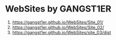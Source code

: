 # WebSites by GANGST1ER
1. https://gangst1er.github.io/WebSites/Site_01/
2. https://gangst1er.github.io/WebSites/Site_02/
3. https://gangst1er.github.io/WebSites/site_03/dist
